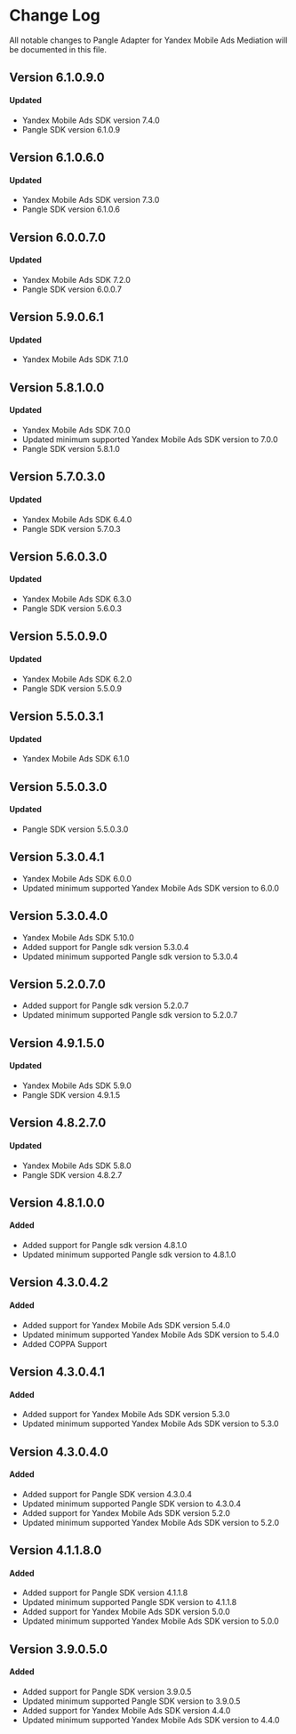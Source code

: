 # Change Log
All notable changes to Pangle Adapter for Yandex Mobile Ads Mediation will be documented in this file.

## Version 6.1.0.9.0

#### Updated
* Yandex Mobile Ads SDK version 7.4.0
* Pangle SDK version 6.1.0.9

## Version 6.1.0.6.0

#### Updated
* Yandex Mobile Ads SDK version 7.3.0
* Pangle SDK version 6.1.0.6

## Version 6.0.0.7.0

#### Updated
* Yandex Mobile Ads SDK 7.2.0
* Pangle SDK version 6.0.0.7

## Version 5.9.0.6.1

#### Updated
* Yandex Mobile Ads SDK 7.1.0

## Version 5.8.1.0.0

#### Updated
* Yandex Mobile Ads SDK 7.0.0
* Updated minimum supported Yandex Mobile Ads SDK version to 7.0.0
* Pangle SDK version 5.8.1.0

## Version 5.7.0.3.0

#### Updated
* Yandex Mobile Ads SDK 6.4.0
* Pangle SDK version 5.7.0.3

## Version 5.6.0.3.0

#### Updated
* Yandex Mobile Ads SDK 6.3.0
* Pangle SDK version 5.6.0.3

## Version 5.5.0.9.0

#### Updated
* Yandex Mobile Ads SDK 6.2.0
* Pangle SDK version 5.5.0.9

## Version 5.5.0.3.1

#### Updated
* Yandex Mobile Ads SDK 6.1.0

## Version 5.5.0.3.0

#### Updated
* Pangle SDK version 5.5.0.3.0

## Version 5.3.0.4.1
* Yandex Mobile Ads SDK 6.0.0
* Updated minimum supported Yandex Mobile Ads SDK version to 6.0.0

## Version 5.3.0.4.0
* Yandex Mobile Ads SDK 5.10.0
* Added support for Pangle sdk version 5.3.0.4
* Updated minimum supported Pangle sdk version to 5.3.0.4

## Version 5.2.0.7.0
* Added support for Pangle sdk version 5.2.0.7
* Updated minimum supported Pangle sdk version to 5.2.0.7


## Version 4.9.1.5.0

#### Updated
* Yandex Mobile Ads SDK 5.9.0
* Pangle SDK version 4.9.1.5

## Version 4.8.2.7.0

#### Updated
* Yandex Mobile Ads SDK 5.8.0
* Pangle SDK version 4.8.2.7

## Version 4.8.1.0.0

#### Added
* Added support for Pangle sdk version 4.8.1.0
* Updated minimum supported Pangle sdk version to 4.8.1.0

## Version 4.3.0.4.2

#### Added
* Added support for Yandex Mobile Ads SDK version 5.4.0
* Updated minimum supported Yandex Mobile Ads SDK version to 5.4.0
* Added COPPA Support

## Version 4.3.0.4.1

#### Added
* Added support for Yandex Mobile Ads SDK version 5.3.0
* Updated minimum supported Yandex Mobile Ads SDK version to 5.3.0

## Version 4.3.0.4.0

#### Added
* Added support for Pangle SDK version 4.3.0.4
* Updated minimum supported Pangle SDK version to 4.3.0.4
* Added support for Yandex Mobile Ads SDK version 5.2.0
* Updated minimum supported Yandex Mobile Ads SDK version to 5.2.0

## Version 4.1.1.8.0

#### Added
* Added support for Pangle SDK version 4.1.1.8
* Updated minimum supported Pangle SDK version to 4.1.1.8
* Added support for Yandex Mobile Ads SDK version 5.0.0
* Updated minimum supported Yandex Mobile Ads SDK version to 5.0.0

## Version 3.9.0.5.0

#### Added
* Added support for Pangle SDK version 3.9.0.5
* Updated minimum supported Pangle SDK version to 3.9.0.5
* Added support for Yandex Mobile Ads SDK version 4.4.0
* Updated minimum supported Yandex Mobile Ads SDK version to 4.4.0
